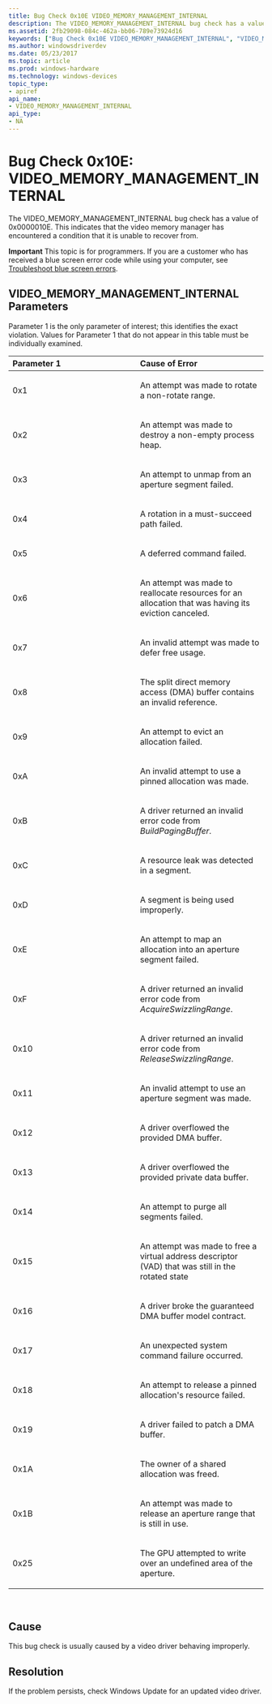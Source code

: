 ```yaml
---
title: Bug Check 0x10E VIDEO_MEMORY_MANAGEMENT_INTERNAL
description: The VIDEO_MEMORY_MANAGEMENT_INTERNAL bug check has a value of 0x0000010E. This indicates that the video memory manager has encountered a condition that it is unable to recover from.
ms.assetid: 2fb29098-084c-462a-bb06-789e73924d16
keywords: ["Bug Check 0x10E VIDEO_MEMORY_MANAGEMENT_INTERNAL", "VIDEO_MEMORY_MANAGEMENT_INTERNAL"]
ms.author: windowsdriverdev
ms.date: 05/23/2017
ms.topic: article
ms.prod: windows-hardware
ms.technology: windows-devices
topic_type:
- apiref
api_name:
- VIDEO_MEMORY_MANAGEMENT_INTERNAL
api_type:
- NA
---
```


# Bug Check 0x10E: VIDEO\_MEMORY\_MANAGEMENT\_INTERNAL


The VIDEO\_MEMORY\_MANAGEMENT\_INTERNAL bug check has a value of 0x0000010E. This indicates that the video memory manager has encountered a condition that it is unable to recover from.

**Important** This topic is for programmers. If you are a customer who has received a blue screen error code while using your computer, see [Troubleshoot blue screen errors](http://windows.microsoft.com/windows-10/troubleshoot-blue-screen-errors).

## VIDEO\_MEMORY\_MANAGEMENT\_INTERNAL Parameters


Parameter 1 is the only parameter of interest; this identifies the exact violation. Values for Parameter 1 that do not appear in this table must be individually examined.

<table>
<colgroup>
<col width="50%" />
<col width="50%" />
</colgroup>
<thead>
<tr class="header">
<th align="left">Parameter 1</th>
<th align="left">Cause of Error</th>
</tr>
</thead>
<tbody>
<tr class="odd">
<td align="left"><p>0x1</p></td>
<td align="left"><p>An attempt was made to rotate a non-rotate range.</p></td>
</tr>
<tr class="even">
<td align="left"><p>0x2</p></td>
<td align="left"><p>An attempt was made to destroy a non-empty process heap.</p></td>
</tr>
<tr class="odd">
<td align="left"><p>0x3</p></td>
<td align="left"><p>An attempt to unmap from an aperture segment failed.</p></td>
</tr>
<tr class="even">
<td align="left"><p>0x4</p></td>
<td align="left"><p>A rotation in a must-succeed path failed.</p></td>
</tr>
<tr class="odd">
<td align="left"><p>0x5</p></td>
<td align="left"><p>A deferred command failed.</p></td>
</tr>
<tr class="even">
<td align="left"><p>0x6</p></td>
<td align="left"><p>An attempt was made to reallocate resources for an allocation that was having its eviction canceled.</p></td>
</tr>
<tr class="odd">
<td align="left"><p>0x7</p></td>
<td align="left"><p>An invalid attempt was made to defer free usage.</p></td>
</tr>
<tr class="even">
<td align="left"><p>0x8</p></td>
<td align="left"><p>The split direct memory access (DMA) buffer contains an invalid reference.</p></td>
</tr>
<tr class="odd">
<td align="left"><p>0x9</p></td>
<td align="left"><p>An attempt to evict an allocation failed.</p></td>
</tr>
<tr class="even">
<td align="left"><p>0xA</p></td>
<td align="left"><p>An invalid attempt to use a pinned allocation was made.</p></td>
</tr>
<tr class="odd">
<td align="left"><p>0xB</p></td>
<td align="left"><p>A driver returned an invalid error code from <em>BuildPagingBuffer</em>.</p></td>
</tr>
<tr class="even">
<td align="left"><p>0xC</p></td>
<td align="left"><p>A resource leak was detected in a segment.</p></td>
</tr>
<tr class="odd">
<td align="left"><p>0xD</p></td>
<td align="left"><p>A segment is being used improperly.</p></td>
</tr>
<tr class="even">
<td align="left"><p>0xE</p></td>
<td align="left"><p>An attempt to map an allocation into an aperture segment failed.</p></td>
</tr>
<tr class="odd">
<td align="left"><p>0xF</p></td>
<td align="left"><p>A driver returned an invalid error code from <em>AcquireSwizzlingRange</em>.</p></td>
</tr>
<tr class="even">
<td align="left"><p>0x10</p></td>
<td align="left"><p>A driver returned an invalid error code from <em>ReleaseSwizzlingRange</em>.</p></td>
</tr>
<tr class="odd">
<td align="left"><p>0x11</p></td>
<td align="left"><p>An invalid attempt to use an aperture segment was made.</p></td>
</tr>
<tr class="even">
<td align="left"><p>0x12</p></td>
<td align="left"><p>A driver overflowed the provided DMA buffer.</p></td>
</tr>
<tr class="odd">
<td align="left"><p>0x13</p></td>
<td align="left"><p>A driver overflowed the provided private data buffer.</p></td>
</tr>
<tr class="even">
<td align="left"><p>0x14</p></td>
<td align="left"><p>An attempt to purge all segments failed.</p></td>
</tr>
<tr class="odd">
<td align="left"><p>0x15</p></td>
<td align="left"><p>An attempt was made to free a virtual address descriptor (VAD) that was still in the rotated state</p></td>
</tr>
<tr class="even">
<td align="left"><p>0x16</p></td>
<td align="left"><p>A driver broke the guaranteed DMA buffer model contract.</p></td>
</tr>
<tr class="odd">
<td align="left"><p>0x17</p></td>
<td align="left"><p>An unexpected system command failure occurred.</p></td>
</tr>
<tr class="even">
<td align="left"><p>0x18</p></td>
<td align="left"><p>An attempt to release a pinned allocation's resource failed.</p></td>
</tr>
<tr class="odd">
<td align="left"><p>0x19</p></td>
<td align="left"><p>A driver failed to patch a DMA buffer.</p></td>
</tr>
<tr class="even">
<td align="left"><p>0x1A</p></td>
<td align="left"><p>The owner of a shared allocation was freed.</p></td>
</tr>
<tr class="odd">
<td align="left"><p>0x1B</p></td>
<td align="left"><p>An attempt was made to release an aperture range that is still in use.</p></td>
</tr>
<tr class="even">
<td align="left"><p>0x25</p></td>
<td align="left"><p>The GPU attempted to write over an undefined area of the aperture.</p></td>
</tr>
</tbody>
</table>

 

Cause
-----

This bug check is usually caused by a video driver behaving improperly.

Resolution
----------

If the problem persists, check Windows Update for an updated video driver.

 

 




